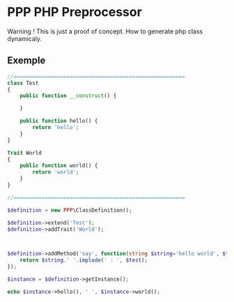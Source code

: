 # PPP PHP Preprocessor

Warning ! This is just a proof of concept. How to generate php class dynamicaly.


## Exemple
```php
//=======================================================
class Test
{
	public function __construct() {

	}

	public function hello() {
		return 'hello';
	}
}

Trait World
{
	public function world() {
		return 'world';
	}
}

//=======================================================

$definition = new PPP\ClassDefinition();

$definition->extend('Test');
$definition->addTrait('World');



$definition->addMethod('say', function(string $string='hello world', $test=array('toto')) {
	return $string.' '.implode(' : ', $test);
});

$instance = $definition->getInstance();

echo $instance->hello(), ' ', $instance->world();

```

